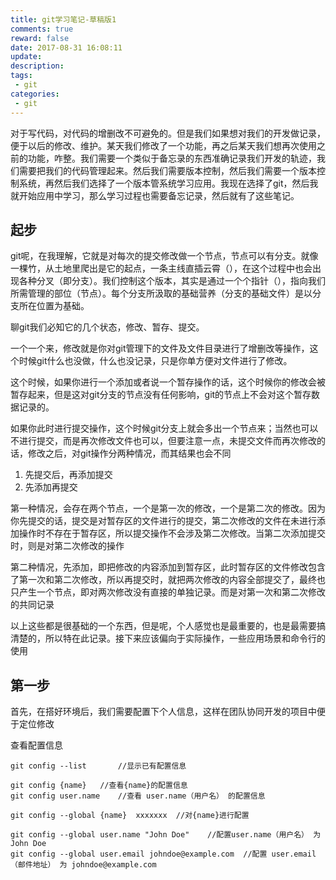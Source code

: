 ```yaml
---
title: git学习笔记-草稿版1
comments: true
reward: false
date: 2017-08-31 16:08:11
update:
description:
tags:
 - git
categories:
 - git
---
```


对于写代码，对代码的增删改不可避免的。但是我们如果想对我们的开发做记录，便于以后的修改、维护。某天我们修改了一个功能，再之后某天我们想再次使用之前的功能，咋整。我们需要一个类似于备忘录的东西准确记录我们开发的轨迹，我们需要把我们的代码管理起来。然后我们需要版本控制，然后我们需要一个版本控制系统，再然后我们选择了一个版本管系统学习应用。我现在选择了git，然后我就开始应用中学习，那么学习过程也需要备忘记录，然后就有了这些笔记。

<!--more-->

## 起步

git呢，在我理解，它就是对每次的提交修改做一个节点，节点可以有分支。就像一棵竹，从土地里爬出是它的起点，一条主线直插云霄（），在这个过程中也会出现各种分叉（即分支）。我们控制这个版本，其实是通过一个个指针（），指向我们所需管理的部位（节点）。每个分支所汲取的基础营养（分支的基础文件）是以分支所在位置为基础。

聊git我们必知它的几个状态，修改、暂存、提交。

一个一个来，修改就是你对git管理下的文件及文件目录进行了增删改等操作，这个时候git什么也没做，什么也没记录，只是你单方便对文件进行了修改。

这个时候，如果你进行一个添加或者说一个暂存操作的话，这个时候你的修改会被暂存起来，但是这对git分支的节点没有任何影响，git的节点上不会对这个暂存数据记录的。

如果你此时进行提交操作，这个时候git分支上就会多出一个节点来；当然也可以不进行提交，而是再次修改文件也可以，但要注意一点，未提交文件而再次修改的话，修改之后，对git操作分两种情况，而其结果也会不同

1. 先提交后，再添加提交
2. 先添加再提交

第一种情况，会存在两个节点，一个是第一次的修改，一个是第二次的修改。因为你先提交的话，提交是对暂存区的文件进行的提交，第二次修改的文件在未进行添加操作时不存在于暂存区，所以提交操作不会涉及第二次修改。当第二次添加提交时，则是对第二次修改的操作

第二种情况，先添加，即把修改的内容添加到暂存区，此时暂存区的文件修改包含了第一次和第二次修改，所以再提交时，就把两次修改的内容全部提交了，最终也只产生一个节点，即对两次修改没有直接的单独记录。而是对第一次和第二次修改的共同记录

以上这些都是很基础的一个东西，但是呢，个人感觉也是最重要的，也是最需要搞清楚的，所以特在此记录。接下来应该偏向于实际操作，一些应用场景和命令行的使用

## 第一步

首先，在搭好环境后，我们需要配置下个人信息，这样在团队协同开发的项目中便于定位修改

查看配置信息

```stylus?linenums
git config --list		//显示已有配置信息

git config {name}	//查看{name}的配置信息
git config user.name	//查看 user.name（用户名） 的配置信息

git config --global {name}  xxxxxxx  //对{name}进行配置

git config --global user.name "John Doe"	//配置user.name（用户名） 为 John Doe
git config --global user.email johndoe@example.com	//配置 user.email（邮件地址） 为 johndoe@example.com
```